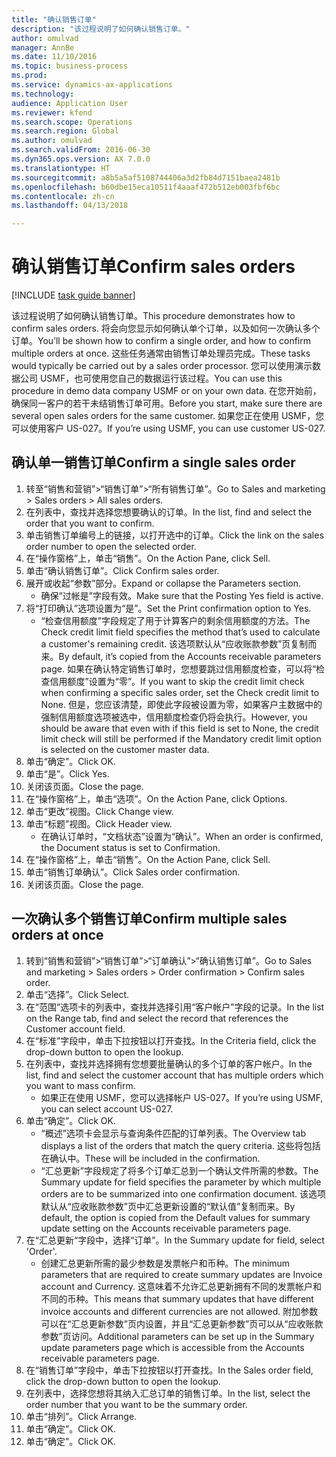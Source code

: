 ```yaml
--- 
title: "确认销售订单"
description: "该过程说明了如何确认销售订单。"
author: omulvad
manager: AnnBe
ms.date: 11/10/2016
ms.topic: business-process
ms.prod: 
ms.service: dynamics-ax-applications
ms.technology: 
audience: Application User
ms.reviewer: kfend
ms.search.scope: Operations
ms.search.region: Global
ms.author: omulvad
ms.search.validFrom: 2016-06-30
ms.dyn365.ops.version: AX 7.0.0
ms.translationtype: HT
ms.sourcegitcommit: a8b5a5af5108744406a3d2fb84d7151baea2481b
ms.openlocfilehash: b60dbe15eca10511f4aaaf472b512eb003fbf6bc
ms.contentlocale: zh-cn
ms.lasthandoff: 04/13/2018

---
```

# <a name="confirm-sales-orders"></a><span data-ttu-id="a2ce0-103">确认销售订单</span><span class="sxs-lookup"><span data-stu-id="a2ce0-103">Confirm sales orders</span></span>

[!INCLUDE [task guide banner](../../includes/task-guide-banner.md)]

<span data-ttu-id="a2ce0-104">该过程说明了如何确认销售订单。</span><span class="sxs-lookup"><span data-stu-id="a2ce0-104">This procedure demonstrates how to confirm sales orders.</span></span> <span data-ttu-id="a2ce0-105">将会向您显示如何确认单个订单，以及如何一次确认多个订单。</span><span class="sxs-lookup"><span data-stu-id="a2ce0-105">You’ll be shown how to confirm a single order, and how to confirm multiple orders at once.</span></span> <span data-ttu-id="a2ce0-106">这些任务通常由销售订单处理员完成。</span><span class="sxs-lookup"><span data-stu-id="a2ce0-106">These tasks would typically be carried out by a sales order processor.</span></span> <span data-ttu-id="a2ce0-107">您可以使用演示数据公司 USMF，也可使用您自己的数据运行该过程。</span><span class="sxs-lookup"><span data-stu-id="a2ce0-107">You can use this procedure in demo data company USMF or on your own data.</span></span> <span data-ttu-id="a2ce0-108">在您开始前，确保同一客户的若干未结销售订单可用。</span><span class="sxs-lookup"><span data-stu-id="a2ce0-108">Before you start, make sure there are several open sales orders for the same customer.</span></span> <span data-ttu-id="a2ce0-109">如果您正在使用 USMF，您可以使用客户 US-027。</span><span class="sxs-lookup"><span data-stu-id="a2ce0-109">If you’re using USMF, you can use customer US-027.</span></span>


## <a name="confirm-a-single-sales-order"></a><span data-ttu-id="a2ce0-110">确认单一销售订单</span><span class="sxs-lookup"><span data-stu-id="a2ce0-110">Confirm a single sales order</span></span>
1. <span data-ttu-id="a2ce0-111">转至“销售和营销”>“销售订单”>“所有销售订单”。</span><span class="sxs-lookup"><span data-stu-id="a2ce0-111">Go to Sales and marketing > Sales orders > All sales orders.</span></span>
2. <span data-ttu-id="a2ce0-112">在列表中，查找并选择您想要确认的订单。</span><span class="sxs-lookup"><span data-stu-id="a2ce0-112">In the list, find and select the order that you want to confirm.</span></span>
3. <span data-ttu-id="a2ce0-113">单击销售订单编号上的链接，以打开选中的订单。</span><span class="sxs-lookup"><span data-stu-id="a2ce0-113">Click the link on the sales order number to open the selected order.</span></span>
4. <span data-ttu-id="a2ce0-114">在“操作窗格”上，单击“销售”。</span><span class="sxs-lookup"><span data-stu-id="a2ce0-114">On the Action Pane, click Sell.</span></span>
5. <span data-ttu-id="a2ce0-115">单击“确认销售订单”。</span><span class="sxs-lookup"><span data-stu-id="a2ce0-115">Click Confirm sales order.</span></span>
6. <span data-ttu-id="a2ce0-116">展开或收起“参数”部分。</span><span class="sxs-lookup"><span data-stu-id="a2ce0-116">Expand or collapse the Parameters section.</span></span>
    * <span data-ttu-id="a2ce0-117">确保“过帐是”字段有效。</span><span class="sxs-lookup"><span data-stu-id="a2ce0-117">Make sure that the Posting Yes field is active.</span></span>  
7. <span data-ttu-id="a2ce0-118">将“打印确认”选项设置为“是”。</span><span class="sxs-lookup"><span data-stu-id="a2ce0-118">Set the Print confirmation option to Yes.</span></span>
    * <span data-ttu-id="a2ce0-119">“检查信用额度”字段规定了用于计算客户的剩余信用额度的方法。</span><span class="sxs-lookup"><span data-stu-id="a2ce0-119">The Check credit limit field specifies the method that’s used to calculate a customer's remaining credit.</span></span> <span data-ttu-id="a2ce0-120">该选项默认从“应收账款参数”页复制而来。</span><span class="sxs-lookup"><span data-stu-id="a2ce0-120">By default, it’s copied from the Accounts receivable parameters page.</span></span> <span data-ttu-id="a2ce0-121">如果在确认特定销售订单时，您想要跳过信用额度检查，可以将“检查信用额度”设置为“零”。</span><span class="sxs-lookup"><span data-stu-id="a2ce0-121">If you want to skip the credit limit check when confirming a specific sales order, set the Check credit limit to None.</span></span> <span data-ttu-id="a2ce0-122">但是，您应该清楚，即使此字段被设置为零，如果客户主数据中的强制信用额度选项被选中，信用额度检查仍将会执行。</span><span class="sxs-lookup"><span data-stu-id="a2ce0-122">However, you should be aware that even with if this field is set to None, the credit limit check will still be performed if the Mandatory credit limit option is selected on the customer master data.</span></span>  
8. <span data-ttu-id="a2ce0-123">单击“确定”。</span><span class="sxs-lookup"><span data-stu-id="a2ce0-123">Click OK.</span></span>
9. <span data-ttu-id="a2ce0-124">单击“是”。</span><span class="sxs-lookup"><span data-stu-id="a2ce0-124">Click Yes.</span></span>
10. <span data-ttu-id="a2ce0-125">关闭该页面。</span><span class="sxs-lookup"><span data-stu-id="a2ce0-125">Close the page.</span></span>
11. <span data-ttu-id="a2ce0-126">在“操作窗格”上，单击“选项”。</span><span class="sxs-lookup"><span data-stu-id="a2ce0-126">On the Action Pane, click Options.</span></span>
12. <span data-ttu-id="a2ce0-127">单击“更改”视图。</span><span class="sxs-lookup"><span data-stu-id="a2ce0-127">Click Change view.</span></span>
13. <span data-ttu-id="a2ce0-128">单击“标题”视图。</span><span class="sxs-lookup"><span data-stu-id="a2ce0-128">Click Header view.</span></span>
    * <span data-ttu-id="a2ce0-129">在确认订单时，“文档状态”设置为“确认”。</span><span class="sxs-lookup"><span data-stu-id="a2ce0-129">When an order is confirmed, the Document status is set to Confirmation.</span></span>  
14. <span data-ttu-id="a2ce0-130">在“操作窗格”上，单击“销售”。</span><span class="sxs-lookup"><span data-stu-id="a2ce0-130">On the Action Pane, click Sell.</span></span>
15. <span data-ttu-id="a2ce0-131">单击“销售订单确认”。</span><span class="sxs-lookup"><span data-stu-id="a2ce0-131">Click Sales order confirmation.</span></span>
16. <span data-ttu-id="a2ce0-132">关闭该页面。</span><span class="sxs-lookup"><span data-stu-id="a2ce0-132">Close the page.</span></span>

## <a name="confirm-multiple-sales-orders-at-once"></a><span data-ttu-id="a2ce0-133">一次确认多个销售订单</span><span class="sxs-lookup"><span data-stu-id="a2ce0-133">Confirm multiple sales orders at once</span></span>
1. <span data-ttu-id="a2ce0-134">转到“销售和营销”>“销售订单”>“订单确认”>“确认销售订单”。</span><span class="sxs-lookup"><span data-stu-id="a2ce0-134">Go to Sales and marketing > Sales orders > Order confirmation > Confirm sales order.</span></span>
2. <span data-ttu-id="a2ce0-135">单击“选择”。</span><span class="sxs-lookup"><span data-stu-id="a2ce0-135">Click Select.</span></span>
3. <span data-ttu-id="a2ce0-136">在“范围”选项卡的列表中，查找并选择引用“客户帐户”字段的记录。</span><span class="sxs-lookup"><span data-stu-id="a2ce0-136">In the list on the Range tab, find and select the record that references the Customer account field.</span></span>
4. <span data-ttu-id="a2ce0-137">在“标准”字段中，单击下拉按钮以打开查找。</span><span class="sxs-lookup"><span data-stu-id="a2ce0-137">In the Criteria field, click the drop-down button to open the lookup.</span></span>
5. <span data-ttu-id="a2ce0-138">在列表中，查找并选择拥有您想要批量确认的多个订单的客户帐户。</span><span class="sxs-lookup"><span data-stu-id="a2ce0-138">In the list, find and select the customer account that has multiple orders which you want to mass confirm.</span></span>
    * <span data-ttu-id="a2ce0-139">如果正在使用 USMF，您可以选择帐户 US-027。</span><span class="sxs-lookup"><span data-stu-id="a2ce0-139">If you’re using USMF, you can select account US-027.</span></span>  
6. <span data-ttu-id="a2ce0-140">单击“确定”。</span><span class="sxs-lookup"><span data-stu-id="a2ce0-140">Click OK.</span></span>
    * <span data-ttu-id="a2ce0-141">“概述”选项卡会显示与查询条件匹配的订单列表。</span><span class="sxs-lookup"><span data-stu-id="a2ce0-141">The Overview tab displays a list of the orders that match the query criteria.</span></span> <span data-ttu-id="a2ce0-142">这些将包括在确认中。</span><span class="sxs-lookup"><span data-stu-id="a2ce0-142">These will be included in the confirmation.</span></span>  
    * <span data-ttu-id="a2ce0-143">“汇总更新”字段规定了将多个订单汇总到一个确认文件所需的参数。</span><span class="sxs-lookup"><span data-stu-id="a2ce0-143">The Summary update for field specifies the parameter by which multiple orders are to be summarized into one confirmation document.</span></span> <span data-ttu-id="a2ce0-144">该选项默认从“应收账款参数”页中汇总更新设置的“默认值”复制而来。</span><span class="sxs-lookup"><span data-stu-id="a2ce0-144">By default, the option is copied from the Default values for summary update setting on the Accounts receivable parameters page.</span></span>  
7. <span data-ttu-id="a2ce0-145">在“汇总更新“字段中，选择“订单”。</span><span class="sxs-lookup"><span data-stu-id="a2ce0-145">In the Summary update for field, select 'Order'.</span></span>
    * <span data-ttu-id="a2ce0-146">创建汇总更新所需的最少参数是发票帐户和币种。</span><span class="sxs-lookup"><span data-stu-id="a2ce0-146">The minimum parameters that are required to create summary updates are Invoice account and Currency.</span></span> <span data-ttu-id="a2ce0-147">这意味着不允许汇总更新拥有不同的发票帐户和不同的币种。</span><span class="sxs-lookup"><span data-stu-id="a2ce0-147">This means that summary updates that have different invoice accounts and different currencies are not allowed.</span></span> <span data-ttu-id="a2ce0-148">附加参数可以在“汇总更新参数”页内设置，并且“汇总更新参数”页可以从“应收账款参数”页访问。</span><span class="sxs-lookup"><span data-stu-id="a2ce0-148">Additional parameters can be set up in the Summary update parameters page which is accessible from the Accounts receivable parameters page.</span></span>  
8. <span data-ttu-id="a2ce0-149">在“销售订单”字段中，单击下拉按钮以打开查找。</span><span class="sxs-lookup"><span data-stu-id="a2ce0-149">In the Sales order field, click the drop-down button to open the lookup.</span></span>
9. <span data-ttu-id="a2ce0-150">在列表中，选择您想将其纳入汇总订单的销售订单。</span><span class="sxs-lookup"><span data-stu-id="a2ce0-150">In the list, select the order number that you want to be the summary order.</span></span>
10. <span data-ttu-id="a2ce0-151">单击“排列”。</span><span class="sxs-lookup"><span data-stu-id="a2ce0-151">Click Arrange.</span></span>
11. <span data-ttu-id="a2ce0-152">单击“确定”。</span><span class="sxs-lookup"><span data-stu-id="a2ce0-152">Click OK.</span></span>
12. <span data-ttu-id="a2ce0-153">单击“确定”。</span><span class="sxs-lookup"><span data-stu-id="a2ce0-153">Click OK.</span></span>


